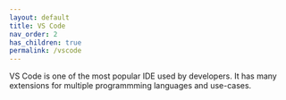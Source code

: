 ```yaml
---
layout: default
title: VS Code
nav_order: 2
has_children: true
permalink: /vscode
---
```


VS Code is one of the most popular IDE used by developers. It has many extensions for multiple programmming languages and use-cases.

